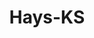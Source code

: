 ---
title: Hays-KS
slug: hays-ks
f_state:
- cms/state/kansas.md
f_locations:
- cms/payday-loan/advance-america-1761.md
- cms/payday-loan/check-into-cash-inc-13054.md
- cms/payday-loan/crs-15520.md
- cms/payday-loan/pay-day-loans-23560.md
- cms/payday-loan/pay-day-loans-23614.md
- cms/payday-loan/payday-loans-24016.md
updated-on: '2024-05-30T13:41:28.615Z'
created-on: '2024-05-30T13:41:28.615Z'
published-on: '2024-05-30T13:54:32.469Z'
f_city: Hays
layout: '[city].html'
tags: city
---